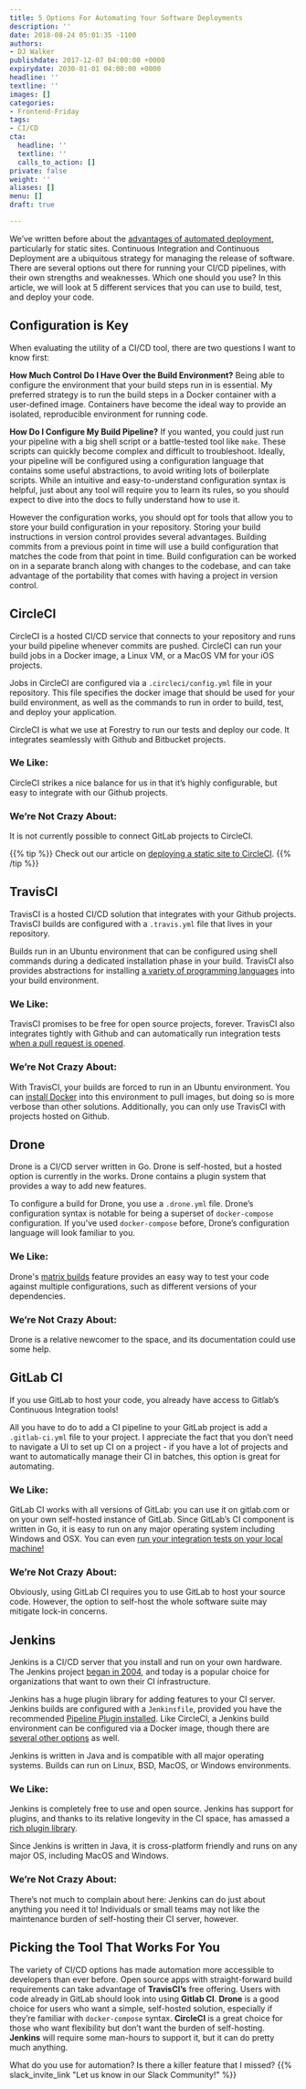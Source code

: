 ```yaml
---
title: 5 Options For Automating Your Software Deployments
description: ''
date: 2018-08-24 05:01:35 -1100
authors:
- DJ Walker
publishdate: 2017-12-07 04:00:00 +0000
expirydate: 2030-01-01 04:00:00 +0000
headline: ''
textline: ''
images: []
categories:
- Frontend-Friday
tags:
- CI/CD
cta:
  headline: ''
  textline: ''
  calls_to_action: []
private: false
weight: ''
aliases: []
menu: []
draft: true

---
```

We’ve written before about the [advantages of automated deployment,](https://forestry.io/blog/automate-deploy-w-circle-ci/) particularly for static sites. Continuous Integration and Continuous Deployment are a ubiquitous strategy for managing the release of software. There are several options out there for running your CI/CD pipelines, with their own strengths and weaknesses. Which one should you use? In this article, we will look at 5 different services that you can use to build, test, and deploy your code.

## Configuration is Key

When evaluating the utility of a CI/CD tool, there are two questions I want to know first:

**How Much Control Do I Have Over the Build Environment?** Being able to configure the environment that your build steps run in is essential. My preferred strategy is to run the build steps in a Docker container with a user-defined image. Containers have become the ideal way to provide an isolated, reproducible environment for running code.

**How Do I Configure My Build Pipeline?** If you wanted, you could just run your pipeline with a big shell script or a battle-tested tool like `make`. These scripts can quickly become complex and difficult to troubleshoot. Ideally, your pipeline will be configured using a configuration language that contains some useful abstractions, to avoid writing lots of boilerplate scripts. While an intuitive and easy-to-understand configuration syntax is helpful, just about any tool will require you to learn its rules, so you should expect to dive into the docs to fully understand how to use it.

However the configuration works, you should opt for tools that allow you to store your build configuration in your repository. Storing your build instructions in version control provides several advantages. Building commits from a previous point in time will use a build configuration that matches the code from that point in time. Build configuration can be worked on in a separate branch along with changes to the codebase, and can take advantage of the portability that comes with having a project in version control.

## CircleCI

CircleCI is a hosted CI/CD service that connects to your repository and runs your build pipeline whenever commits are pushed. CircleCI can run your build jobs in a Docker image, a Linux VM, or a MacOS VM for your iOS projects.

Jobs in CircleCI are configured via a `.circleci/config.yml` file in your repository. This file specifies the docker image that should be used for your build environment, as well as the commands to run in order to build, test, and deploy your application.

CircleCI is what we use at Forestry to run our tests and deploy our code. It integrates seamlessly with Github and Bitbucket projects.

### We Like:

CircleCI strikes a nice balance for us in that it’s highly configurable, but easy to integrate with our Github projects.

### We’re Not Crazy About:

It is not currently possible to connect GitLab projects to CircleCI.

{{% tip %}}
Check out our article on [deploying a static site to CircleCI](https://forestry.io/blog/automate-deploy-w-circle-ci/).
{{% /tip %}}

## TravisCI

TravisCI is a hosted CI/CD solution that integrates with your Github projects. TravisCI builds are configured with a `.travis.yml`  file that lives in your repository.

Builds run in an Ubuntu environment that can be configured using shell commands during a dedicated installation phase in your build. TravisCI also provides abstractions for installing [a variety of programming languages](https://docs.travis-ci.com/user/languages/) into your build environment.

### We Like:

TravisCI promises to be free for open source projects, forever. TravisCI also integrates tightly with Github and can automatically run integration tests [when a pull request is opened](https://docs.travis-ci.com/user/pull-requests/).

### We’re Not Crazy About:

With TravisCI, your builds are forced to run in an Ubuntu environment. You can [install Docker](https://docs.travis-ci.com/user/docker/) into this environment to pull images, but doing so is more verbose than other solutions. Additionally, you can only use TravisCI with projects hosted on Github.

## Drone

Drone is a CI/CD server written in Go. Drone is self-hosted, but a hosted option is currently in the works. Drone contains a plugin system that provides a way to add new features.

To configure a build for Drone, you use a `.drone.yml` file. Drone’s configuration syntax is notable for being a superset of `docker-compose` configuration. If you've used `docker-compose` before, Drone’s configuration language will look familiar to you.

### We Like:

Drone's [matrix builds](http://docs.drone.io/matrix-builds/) feature provides an easy way to test your code against multiple configurations, such as different versions of your dependencies.

### We’re Not Crazy About:

Drone is a relative newcomer to the space, and its documentation could use some help.

## GitLab CI

If you use GitLab to host your code, you already have access to Gitlab’s Continuous Integration tools!

All you have to do to add a CI pipeline to your GitLab project is add a `.gitlab-ci.yml` file to your project. I appreciate the fact that you don’t need to navigate a UI to set up CI on a project - if you have a lot of projects and want to automatically manage their CI in batches, this option is great for automating.

### We Like:

GitLab CI works with all versions of GitLab: you can use it on gitlab.com or on your own self-hosted instance of GitLab. Since GitLab’s CI component is written in Go, it is easy to run on any major operating system including Windows and OSX. You can even [run your integration tests on your local machine!](https://gitlab.com/gitlab-org/gitlab-runner/issues/312)

### We’re Not Crazy About:

Obviously, using GitLab CI requires you to use GitLab to host your source code. However, the option to self-host the whole software suite may mitigate lock-in concerns.

## Jenkins

Jenkins is a CI/CD server that you install and run on your own hardware. The Jenkins project [began in 2004](https://www.cloudbees.com/jenkins/about), and today is a popular choice for organizations that want to own their CI infrastructure.

Jenkins has a huge plugin library for adding features to your CI server. Jenkins builds are configured with a `Jenkinsfile`, provided you have the recommended  [Pipeline Plugin installed](https://jenkins.io/doc/book/pipeline/getting-started/). Like CircleCI, a Jenkins build environment can be configured via a Docker image, though there are [several other options](https://jenkins.io/doc/book/pipeline/syntax/#agent) as well.

Jenkins is written in Java and is compatible with all major operating systems. Builds can run on Linux, BSD, MacOS, or Windows environments.

### We Like:

Jenkins is completely free to use and open source. Jenkins has support for plugins, and thanks to its relative longevity in the CI space, has amassed a [rich plugin library](https://plugins.jenkins.io/).

Since Jenkins is written in Java, it is cross-platform friendly and runs on any major OS, including MacOS and Windows.

### We’re Not Crazy About:

There’s not much to complain about here: Jenkins can do just about anything you need it to! Individuals or small teams may not like the maintenance burden of self-hosting their CI server, however.

## Picking the Tool That Works For You

The variety of CI/CD options has made automation more accessible to developers than ever before. Open source apps with straight-forward build requirements can take advantage of **TravisCI’s** free offering. Users with code already in GitLab should look into using **Gitlab CI**. **Drone** is a good choice for users who want a simple, self-hosted solution, especially if they’re familiar with `docker-compose` syntax. **CircleCI** is a great choice for those who want flexibility but don’t want the burden of self-hosting. **Jenkins** will require some man-hours to support it, but it can do pretty much anything.

What do you use for automation? Is there a killer feature that I missed? {{% slack_invite_link "Let us know in our Slack Community!" %}}